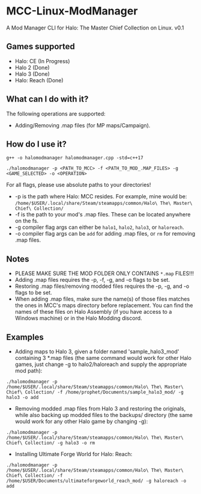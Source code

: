 # MCC-Linux-ModManager
A Mod Manager CLI for Halo: The Master Chief Collection on Linux. v0.1

## Games supported
- Halo: CE (In Progress)
- Halo 2 (Done)
- Halo 3 (Done)
- Halo: Reach (Done)

## What can I do with it?
The following operations are supported:
- Adding/Removing .map files (for MP maps/Campaign).

## How do I use it?
```
g++ -o halomodmanager halomodmanager.cpp -std=c++17

./halomodmanager -p <PATH_TO_MCC> -f <PATH_TO_MOD_.MAP_FILES> -g <GAME_SELECTED> -o <OPERATION>
```

For all flags, please use absolute paths to your directories!
* -p is the path where Halo: MCC resides. For example, mine would be: `/home/$USER/.local/share/Steam/steamapps/common/Halo\ The\ Master\ Chief\ Collection/`
* -f is the path to your mod's .map files. These can be located anywhere on the fs.
* -g compiler flag args can either be `halo1`, `halo2`, `halo3`, or `haloreach`.
* -o compiler flag args can be `add` for adding .map files, or `rm` for removing .map files.

## Notes
- PLEASE MAKE SURE THE MOD FOLDER ONLY CONTAINS `*.map` FILES!!!
- Adding .map files requires the -p, -f, -g, and -o flags to be set.
- Restoring .map files/removing modded files requires the -p, -g, and -o flags to be set.
- When adding .map files, make sure the name(s) of those files matches the ones in MCC's maps directory before replacement. You can find the names of these files on Halo Assembly (if you have access to a Windows machine) or in the Halo Modding discord.

## Examples
- Adding maps to Halo 3, given a folder named 'sample_halo3_mod' containing 3 *.map files (the same command would work for other Halo games, just change -g to halo2/haloreach and supply the appropriate mod path):

`./halomodmanager -p /home/$USER/.local/share/Steam/steamapps/common/Halo\ The\ Master\ Chief\ Collection/ -f /home/prophet/Documents/sample_halo3_mod/ -g halo3 -o add`

- Removing modded .map files from Halo 3 and restoring the originals, while also backing up modded files to the backups/ directory (the same would work for any other Halo game by changing -g):

`./halomodmanager -p /home/$USER/.local/share/Steam/steamapps/common/Halo\ The\ Master\ Chief\ Collection/ -g halo3 -o rm`

- Installing Ultimate Forge World for Halo: Reach:

`./halomodmanager -p /home/$USER/.local/share/Steam/steamapps/common/Halo\ The\ Master\ Chief\ Collection/ -f /home/$USER/Documents/ultimateforgeworld_reach_mod/ -g haloreach -o add`
